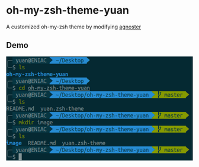 # oh-my-zsh-theme-yuan
A customized oh-my-zsh theme by modifying [agnoster](https://github.com/agnoster/agnoster-zsh-theme)

## Demo
![demo](/images/yuan-zsh.png)
